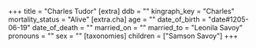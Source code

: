 +++
title = "Charles Tudor"
[extra]
ddb = ""
kingraph_key = "Charles"
mortality_status = "Alive"
[extra.cha]
age = ""
date_of_birth = "date#1205-06-19"
date_of_death = ""
married_on = ""
married_to = "Leonila Savoy"
pronouns = ""
sex = ""
[taxonomies]
children = ["Samson Savoy"]
+++


